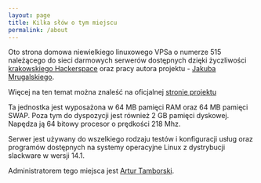 ```yaml
---
layout: page
title: Kilka słów o tym miejscu
permalink: /about
---
```


Oto strona domowa niewielkiego linuxowego VPSa o numerze 515 należącego do sieci
darmowych serwerów dostępnych dzięki życzliwości 
[krakowskiego Hackerspace](https://www.facebook.com/HackerspaceKrakow/) 
oraz pracy autora projektu - [Jakuba Mrugalskiego](http://mrugalski.pl/).


Więcej na ten temat można znaleść na oficjalnej [stronie projektu](http://mikr.us/)


Ta jednostka jest wyposażona w 64 MB pamięci RAM oraz 64 MB pamięci SWAP.
Poza tym do dyspozycji jest również 2 GB pamięci dyskowej.
Napędza ją 64 bitowy procesor o prędkości 218 Mhz.


Serwer jest używany do wszelkiego rodzaju testów i konfiguracji usług oraz 
programów dostępnych na systemy operacyjne Linux z dystrybucji slackware 
w wersji 14.1.


Administratorem tego miejsca jest [Artur Tamborski](https://arturtamborski.pl).
